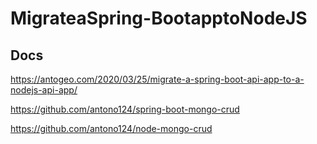 # MigrateaSpring-BootapptoNodeJS

## Docs

https://antogeo.com/2020/03/25/migrate-a-spring-boot-api-app-to-a-nodejs-api-app/

https://github.com/antono124/spring-boot-mongo-crud

https://github.com/antono124/node-mongo-crud
